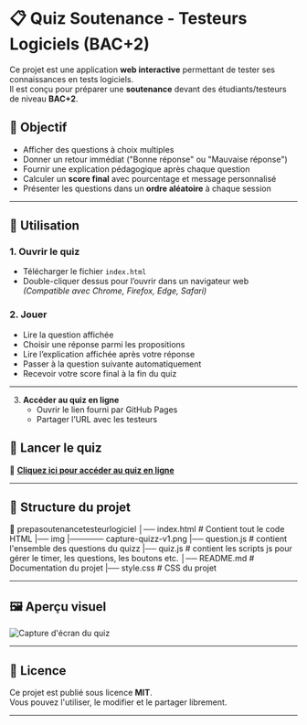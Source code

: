 # 📋 Quiz Soutenance - Testeurs Logiciels (BAC+2)

Ce projet est une application **web interactive** permettant de tester ses connaissances en tests logiciels.  
Il est conçu pour préparer une **soutenance** devant des étudiants/testeurs de niveau **BAC+2**.

## 🎯 Objectif
- Afficher des questions à choix multiples
- Donner un retour immédiat ("Bonne réponse" ou "Mauvaise réponse")
- Fournir une explication pédagogique après chaque question
- Calculer un **score final** avec pourcentage et message personnalisé
- Présenter les questions dans un **ordre aléatoire** à chaque session

---

## 🚀 Utilisation

### 1. Ouvrir le quiz
- Télécharger le fichier `index.html`
- Double-cliquer dessus pour l’ouvrir dans un navigateur web  
*(Compatible avec Chrome, Firefox, Edge, Safari)*

### 2. Jouer
- Lire la question affichée
- Choisir une réponse parmi les propositions
- Lire l’explication affichée après votre réponse
- Passer à la question suivante automatiquement
- Recevoir votre score final à la fin du quiz

---

3. **Accéder au quiz en ligne**  
   - Ouvrir le lien fourni par GitHub Pages
   - Partager l’URL avec les testeurs
  
## 🚀 Lancer le quiz

🎯 **[Cliquez ici pour accéder au quiz en ligne](https://eni-ecole-informatique.github.io/prepaSoutenanceTesteurLogiciel/)**

---

## 📂 Structure du projet
📁 prepasoutenancetesteurlogiciel
│── index.html # Contient tout le code HTML
|── img
|────── capture-quizz-v1.png
|── question.js # contient l'ensemble des questions du quizz
|── quiz.js # contient les scripts js pour gérer le timer, les questions, les boutons etc.
│── README.md # Documentation du projet
|── style.css # CSS du projet


---

## 🖼 Aperçu visuel
![Capture d'écran du quiz](https://eni-ecole-informatique.github.io/prepaSoutenanceTesteurLogiciel/img/capture-quizz-v1.png?text=Apercu+du+Quiz)

---

## 📜 Licence
Ce projet est publié sous licence **MIT**.  
Vous pouvez l'utiliser, le modifier et le partager librement.

---
